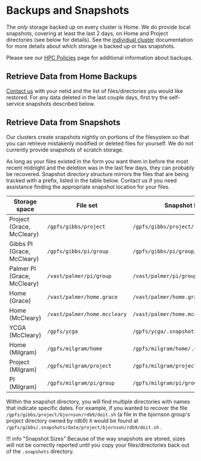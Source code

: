 # Backups and Snapshots

The _only_ storage backed up on every cluster is Home. We do provide local snapshots, covering at least the last 2 days, on Home and Project directories (see below for details). See the [individual cluster](/clusters) documentation for more details about which storage is backed up or has snapshots. 

Please see our [HPC Policies](https://research.computing.yale.edu/services/high-performance-computing/hpc-policies#Backups) page for additional information about backups. 

## Retrieve Data from Home Backups

[Contact us](/#get-help) with your netid and the list of files/directories you would like restored. For any data deleted in the last couple days, first try the self-service snapshots described below.

## Retrieve Data from Snapshots

Our clusters create snapshots nightly on portions of the filesystem so that you can retrieve mistakenly modified or deleted files for yourself. We do not currently provide snapshots of scratch storage.

As long as your files existed in the form you want them in before the most recent midnight and the deletion was in the last few days, they can probably be recovered. Snapshot directory structure mirrors the files that are being tracked with a prefix, listed in the table below. Contact us if you need assistance finding the appropriate snapshot location for your files.

| Storage space               | File set                     | Snapshot Prefix                        |
| --------------------------- | ---------------------------- | -------------------------------------- |
| Project (Grace, McCleary)   | `/gpfs/gibbs/project`        | `/gpfs/gibbs/project/.snapshots`       |
| Gibbs PI (Grace, McCleary)  | `/gpfs/gibbs/pi/group`       | `/gpfs/gibbs/pi/group/.snapshots`      |
| Palmer PI (Grace, McCleary) | `/vast/palmer/pi/group`      | `/vast/palmer/pi/group/.snapshot`      |
| Home (Grace)                | `/vast/palmer/home.grace`    | `/vast/palmer/home.grace/.snapshot`    |
| Home (McCleary)             | `/vast/palmer/home.mccleary` | `/vast/palmer/home.mccleary/.snapshot` |
| YCGA (McCleary)             | `/gpfs/ycga`                 | `/gpfs/ycga/.snapshots`                |
| Home (Milgram)              | `/gpfs/milgram/home`         | `/gpfs/milgram/home/.snapshots`        |
| Project (Milgram)           | `/gpfs/milgram/project`      | `/gpfs/milgram/project/.snapshots`     |
| PI (Milgram)                | `/gpfs/milgram/pi/group`     | `/gpfs/milgram/pi/group/.snapshots`    |

Within the snapshot directory, you will find multiple directories with names that indicate specific dates. For example, if you wanted to recover the file `/gpfs/gibbs/project/bjornson/rdb9/doit.sh` (a file in the bjornson group's project directory owned by rdb9) it would be found at `/gpfs/gibbs/.snapshots/date/project/bjornson/rdb9/doit.sh` .

!!! info "Snapshot Sizes"
    Because of the way snapshots are stored, sizes will not be correctly reported until you copy your files/directories back out of the `.snapshots` directory.
